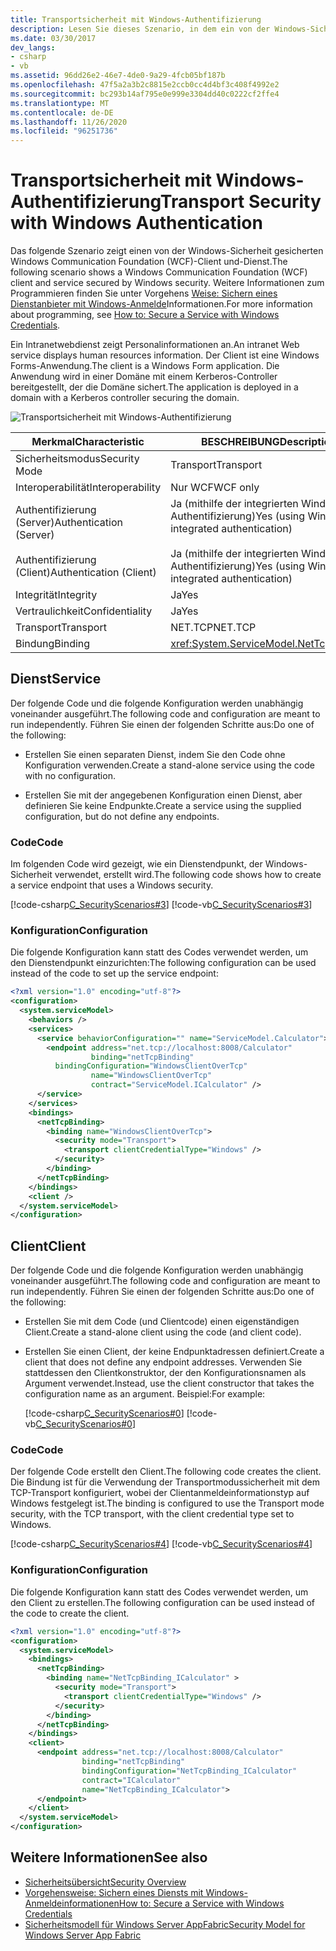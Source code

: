 ```yaml
---
title: Transportsicherheit mit Windows-Authentifizierung
description: Lesen Sie dieses Szenario, in dem ein von der Windows-Sicherheit geschützter WCF-Client/-Dienst angezeigt wird. In diesem Beispiel zeigt ein Intranetdienst Human Resources-Informationen an.
ms.date: 03/30/2017
dev_langs:
- csharp
- vb
ms.assetid: 96dd26e2-46e7-4de0-9a29-4fcb05bf187b
ms.openlocfilehash: 47f5a2a3b2c8815e2ccb0cc4d4bf3c408f4992e2
ms.sourcegitcommit: bc293b14af795e0e999e3304dd40c0222cf2ffe4
ms.translationtype: MT
ms.contentlocale: de-DE
ms.lasthandoff: 11/26/2020
ms.locfileid: "96251736"
---
```

# <a name="transport-security-with-windows-authentication"></a><span data-ttu-id="27a4a-104">Transportsicherheit mit Windows-Authentifizierung</span><span class="sxs-lookup"><span data-stu-id="27a4a-104">Transport Security with Windows Authentication</span></span>

<span data-ttu-id="27a4a-105">Das folgende Szenario zeigt einen von der Windows-Sicherheit gesicherten Windows Communication Foundation (WCF)-Client und-Dienst.</span><span class="sxs-lookup"><span data-stu-id="27a4a-105">The following scenario shows a Windows Communication Foundation (WCF) client and service secured by Windows security.</span></span> <span data-ttu-id="27a4a-106">Weitere Informationen zum Programmieren finden Sie unter Vorgehens [Weise: Sichern eines Dienstanbieter mit Windows-Anmelde](../how-to-secure-a-service-with-windows-credentials.md)Informationen.</span><span class="sxs-lookup"><span data-stu-id="27a4a-106">For more information about programming, see [How to: Secure a Service with Windows Credentials](../how-to-secure-a-service-with-windows-credentials.md).</span></span>  
  
 <span data-ttu-id="27a4a-107">Ein Intranetwebdienst zeigt Personalinformationen an.</span><span class="sxs-lookup"><span data-stu-id="27a4a-107">An intranet Web service displays human resources information.</span></span> <span data-ttu-id="27a4a-108">Der Client ist eine Windows Forms-Anwendung.</span><span class="sxs-lookup"><span data-stu-id="27a4a-108">The client is a Windows Form application.</span></span> <span data-ttu-id="27a4a-109">Die Anwendung wird in einer Domäne mit einem Kerberos-Controller bereitgestellt, der die Domäne sichert.</span><span class="sxs-lookup"><span data-stu-id="27a4a-109">The application is deployed in a domain with a Kerberos controller securing the domain.</span></span>  
  
 ![Transportsicherheit mit Windows-Authentifizierung](./media/transport-security-with-windows-authentication/secured-windows-authentication.gif)  
  
|<span data-ttu-id="27a4a-111">Merkmal</span><span class="sxs-lookup"><span data-stu-id="27a4a-111">Characteristic</span></span>|<span data-ttu-id="27a4a-112">BESCHREIBUNG</span><span class="sxs-lookup"><span data-stu-id="27a4a-112">Description</span></span>|  
|--------------------|-----------------|  
|<span data-ttu-id="27a4a-113">Sicherheitsmodus</span><span class="sxs-lookup"><span data-stu-id="27a4a-113">Security Mode</span></span>|<span data-ttu-id="27a4a-114">Transport</span><span class="sxs-lookup"><span data-stu-id="27a4a-114">Transport</span></span>|  
|<span data-ttu-id="27a4a-115">Interoperabilität</span><span class="sxs-lookup"><span data-stu-id="27a4a-115">Interoperability</span></span>|<span data-ttu-id="27a4a-116">Nur WCF</span><span class="sxs-lookup"><span data-stu-id="27a4a-116">WCF only</span></span>|  
|<span data-ttu-id="27a4a-117">Authentifizierung (Server)</span><span class="sxs-lookup"><span data-stu-id="27a4a-117">Authentication (Server)</span></span><br /><br /> <span data-ttu-id="27a4a-118">Authentifizierung (Client)</span><span class="sxs-lookup"><span data-stu-id="27a4a-118">Authentication (Client)</span></span>|<span data-ttu-id="27a4a-119">Ja (mithilfe der integrierten Windows-Authentifizierung)</span><span class="sxs-lookup"><span data-stu-id="27a4a-119">Yes (using Windows integrated authentication)</span></span><br /><br /> <span data-ttu-id="27a4a-120">Ja (mithilfe der integrierten Windows-Authentifizierung)</span><span class="sxs-lookup"><span data-stu-id="27a4a-120">Yes (using Windows integrated authentication)</span></span>|  
|<span data-ttu-id="27a4a-121">Integrität</span><span class="sxs-lookup"><span data-stu-id="27a4a-121">Integrity</span></span>|<span data-ttu-id="27a4a-122">Ja</span><span class="sxs-lookup"><span data-stu-id="27a4a-122">Yes</span></span>|  
|<span data-ttu-id="27a4a-123">Vertraulichkeit</span><span class="sxs-lookup"><span data-stu-id="27a4a-123">Confidentiality</span></span>|<span data-ttu-id="27a4a-124">Ja</span><span class="sxs-lookup"><span data-stu-id="27a4a-124">Yes</span></span>|  
|<span data-ttu-id="27a4a-125">Transport</span><span class="sxs-lookup"><span data-stu-id="27a4a-125">Transport</span></span>|<span data-ttu-id="27a4a-126">NET.TCP</span><span class="sxs-lookup"><span data-stu-id="27a4a-126">NET.TCP</span></span>|  
|<span data-ttu-id="27a4a-127">Bindung</span><span class="sxs-lookup"><span data-stu-id="27a4a-127">Binding</span></span>|<xref:System.ServiceModel.NetTcpBinding>|  
  
## <a name="service"></a><span data-ttu-id="27a4a-128">Dienst</span><span class="sxs-lookup"><span data-stu-id="27a4a-128">Service</span></span>  

 <span data-ttu-id="27a4a-129">Der folgende Code und die folgende Konfiguration werden unabhängig voneinander ausgeführt.</span><span class="sxs-lookup"><span data-stu-id="27a4a-129">The following code and configuration are meant to run independently.</span></span> <span data-ttu-id="27a4a-130">Führen Sie einen der folgenden Schritte aus:</span><span class="sxs-lookup"><span data-stu-id="27a4a-130">Do one of the following:</span></span>  
  
- <span data-ttu-id="27a4a-131">Erstellen Sie einen separaten Dienst, indem Sie den Code ohne Konfiguration verwenden.</span><span class="sxs-lookup"><span data-stu-id="27a4a-131">Create a stand-alone service using the code with no configuration.</span></span>  
  
- <span data-ttu-id="27a4a-132">Erstellen Sie mit der angegebenen Konfiguration einen Dienst, aber definieren Sie keine Endpunkte.</span><span class="sxs-lookup"><span data-stu-id="27a4a-132">Create a service using the supplied configuration, but do not define any endpoints.</span></span>  
  
### <a name="code"></a><span data-ttu-id="27a4a-133">Code</span><span class="sxs-lookup"><span data-stu-id="27a4a-133">Code</span></span>  

 <span data-ttu-id="27a4a-134">Im folgenden Code wird gezeigt, wie ein Dienstendpunkt, der Windows-Sicherheit verwendet, erstellt wird.</span><span class="sxs-lookup"><span data-stu-id="27a4a-134">The following code shows how to create a service endpoint that uses a Windows security.</span></span>  
  
 [!code-csharp[C_SecurityScenarios#3](../../../../samples/snippets/csharp/VS_Snippets_CFX/c_securityscenarios/cs/source.cs#3)]
 [!code-vb[C_SecurityScenarios#3](../../../../samples/snippets/visualbasic/VS_Snippets_CFX/c_securityscenarios/vb/source.vb#3)]  
  
### <a name="configuration"></a><span data-ttu-id="27a4a-135">Konfiguration</span><span class="sxs-lookup"><span data-stu-id="27a4a-135">Configuration</span></span>  

 <span data-ttu-id="27a4a-136">Die folgende Konfiguration kann statt des Codes verwendet werden, um den Dienstendpunkt einzurichten:</span><span class="sxs-lookup"><span data-stu-id="27a4a-136">The following configuration can be used instead of the code to set up the service endpoint:</span></span>  
  
```xml  
<?xml version="1.0" encoding="utf-8"?>  
<configuration>  
  <system.serviceModel>  
    <behaviors />  
    <services>  
      <service behaviorConfiguration="" name="ServiceModel.Calculator">  
        <endpoint address="net.tcp://localhost:8008/Calculator"
                  binding="netTcpBinding"  
          bindingConfiguration="WindowsClientOverTcp"
                  name="WindowsClientOverTcp"  
                  contract="ServiceModel.ICalculator" />  
      </service>  
    </services>  
    <bindings>  
      <netTcpBinding>  
        <binding name="WindowsClientOverTcp">  
          <security mode="Transport">  
            <transport clientCredentialType="Windows" />  
          </security>  
        </binding>  
      </netTcpBinding>  
    </bindings>  
    <client />  
  </system.serviceModel>  
</configuration>  
```  
  
## <a name="client"></a><span data-ttu-id="27a4a-137">Client</span><span class="sxs-lookup"><span data-stu-id="27a4a-137">Client</span></span>  

 <span data-ttu-id="27a4a-138">Der folgende Code und die folgende Konfiguration werden unabhängig voneinander ausgeführt.</span><span class="sxs-lookup"><span data-stu-id="27a4a-138">The following code and configuration are meant to run independently.</span></span> <span data-ttu-id="27a4a-139">Führen Sie einen der folgenden Schritte aus:</span><span class="sxs-lookup"><span data-stu-id="27a4a-139">Do one of the following:</span></span>  
  
- <span data-ttu-id="27a4a-140">Erstellen Sie mit dem Code (und Clientcode) einen eigenständigen Client.</span><span class="sxs-lookup"><span data-stu-id="27a4a-140">Create a stand-alone client using the code (and client code).</span></span>  
  
- <span data-ttu-id="27a4a-141">Erstellen Sie einen Client, der keine Endpunktadressen definiert.</span><span class="sxs-lookup"><span data-stu-id="27a4a-141">Create a client that does not define any endpoint addresses.</span></span> <span data-ttu-id="27a4a-142">Verwenden Sie stattdessen den Clientkonstruktor, der den Konfigurationsnamen als Argument verwendet.</span><span class="sxs-lookup"><span data-stu-id="27a4a-142">Instead, use the client constructor that takes the configuration name as an argument.</span></span> <span data-ttu-id="27a4a-143">Beispiel:</span><span class="sxs-lookup"><span data-stu-id="27a4a-143">For example:</span></span>  
  
     [!code-csharp[C_SecurityScenarios#0](../../../../samples/snippets/csharp/VS_Snippets_CFX/c_securityscenarios/cs/source.cs#0)]
     [!code-vb[C_SecurityScenarios#0](../../../../samples/snippets/visualbasic/VS_Snippets_CFX/c_securityscenarios/vb/source.vb#0)]  
  
### <a name="code"></a><span data-ttu-id="27a4a-144">Code</span><span class="sxs-lookup"><span data-stu-id="27a4a-144">Code</span></span>  

 <span data-ttu-id="27a4a-145">Der folgende Code erstellt den Client.</span><span class="sxs-lookup"><span data-stu-id="27a4a-145">The following code creates the client.</span></span> <span data-ttu-id="27a4a-146">Die Bindung ist für die Verwendung der Transportmodussicherheit mit dem TCP-Transport konfiguriert, wobei der Clientanmeldeinformationstyp auf Windows festgelegt ist.</span><span class="sxs-lookup"><span data-stu-id="27a4a-146">The binding is configured to use the Transport mode security, with the TCP transport, with the client credential type set to Windows.</span></span>  
  
 [!code-csharp[C_SecurityScenarios#4](../../../../samples/snippets/csharp/VS_Snippets_CFX/c_securityscenarios/cs/source.cs#4)]
 [!code-vb[C_SecurityScenarios#4](../../../../samples/snippets/visualbasic/VS_Snippets_CFX/c_securityscenarios/vb/source.vb#4)]  
  
### <a name="configuration"></a><span data-ttu-id="27a4a-147">Konfiguration</span><span class="sxs-lookup"><span data-stu-id="27a4a-147">Configuration</span></span>  

 <span data-ttu-id="27a4a-148">Die folgende Konfiguration kann statt des Codes verwendet werden, um den Client zu erstellen.</span><span class="sxs-lookup"><span data-stu-id="27a4a-148">The following configuration can be used instead of the code to create the client.</span></span>  
  
```xml  
<?xml version="1.0" encoding="utf-8"?>  
<configuration>  
  <system.serviceModel>  
    <bindings>  
      <netTcpBinding>  
        <binding name="NetTcpBinding_ICalculator" >  
          <security mode="Transport">  
            <transport clientCredentialType="Windows" />  
          </security>  
        </binding>  
      </netTcpBinding>  
    </bindings>  
    <client>  
      <endpoint address="net.tcp://localhost:8008/Calculator"
                binding="netTcpBinding"
                bindingConfiguration="NetTcpBinding_ICalculator"
                contract="ICalculator"  
                name="NetTcpBinding_ICalculator">  
      </endpoint>  
    </client>  
  </system.serviceModel>  
</configuration>  
```  
  
## <a name="see-also"></a><span data-ttu-id="27a4a-149">Weitere Informationen</span><span class="sxs-lookup"><span data-stu-id="27a4a-149">See also</span></span>

- [<span data-ttu-id="27a4a-150">Sicherheitsübersicht</span><span class="sxs-lookup"><span data-stu-id="27a4a-150">Security Overview</span></span>](security-overview.md)
- [<span data-ttu-id="27a4a-151">Vorgehensweise: Sichern eines Diensts mit Windows-Anmeldeinformationen</span><span class="sxs-lookup"><span data-stu-id="27a4a-151">How to: Secure a Service with Windows Credentials</span></span>](../how-to-secure-a-service-with-windows-credentials.md)
- <span data-ttu-id="27a4a-152">[Sicherheitsmodell für Windows Server AppFabric](/previous-versions/appfabric/ee677202(v=azure.10))</span><span class="sxs-lookup"><span data-stu-id="27a4a-152">[Security Model for Windows Server App Fabric](/previous-versions/appfabric/ee677202(v=azure.10))</span></span>
